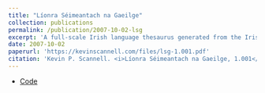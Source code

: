 ```yaml
---
title: "Líonra Séimeantach na Gaeilge"
collection: publications
permalink: /publication/2007-10-02-lsg
excerpt: 'A full-scale Irish language thesaurus generated from the Irish wordnet'
date: 2007-10-02
paperurl: 'https://kevinscannell.com/files/lsg-1.001.pdf'
citation: 'Kevin P. Scannell. <i>Líonra Séimeantach na Gaeilge, 1.001</i>. 2007.'
---
```


* [Code](/software/2007-10-05-software)
